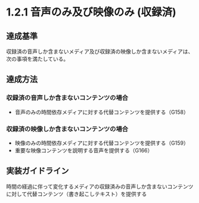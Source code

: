 # 1.2.1 音声のみ及び映像のみ (収録済)

## 達成基準
収録済の音声しか含まないメディア及び収録済の映像しか含まないメディアは、次の事項を満たしている。
## 達成方法
### 収録済の音声しか含まないコンテンツの場合
- 音声のみの時間依存メディアに対する代替コンテンツを提供する（G158）

### 収録済の映像しか含まないコンテンツの場合
- 映像のみの時間依存メディアに対する代替コンテンツを提供する（G159）
- 重要な映像コンテンツを説明する音声を提供する（G166）

## 実装ガイドライン
時間の経過に伴って変化するメディアの収録済みの音声しか含まないコンテンツに対して代替コンテンツ（書き起こしテキスト）を提供する